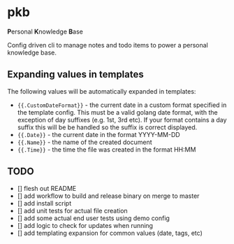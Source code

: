 # pkb

**P**ersonal **K**nowledge **B**ase

Config driven cli to manage notes and todo items to power a personal knowledge base.

## Expanding values in templates

The following values will be automatically expanded in templates:

- `{{.CustomDateFormat}}` - the current date in a custom format specified in the
template config. This must be a valid golang date format, with the exception
of day suffixes (e.g. 1st, 3rd etc). If your format contains a day suffix this
will be be handled so the suffix is correct displayed.
- `{{.Date}}` - the current date in the format YYYY-MM-DD
- `{{.Name}}` - the name of the created document
- `{{.Time}}` - the time the file was created in the format HH:MM

## TODO

- [] flesh out README
- [] add workflow to build and release binary on merge to master
- [] add install script
- [] add unit tests for actual file creation
- [] add some actual end user tests using demo config
- [] add logic to check for updates when running
- [] add templating expansion for common values (date, tags, etc)

